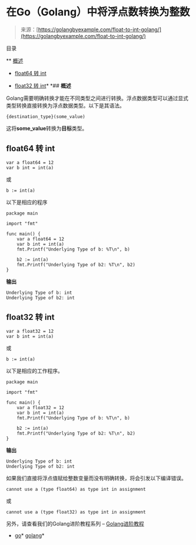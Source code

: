 <!--yml

类别：未分类

日期：2024-10-13 06:34:54

-->

# 在Go（Golang）中将浮点数转换为整数

> 来源：[https://golangbyexample.com/float-to-int-golang/](https://golangbyexample.com/float-to-int-golang/)

目录

**   [概述](#Overview "Overview")

+   [float64 转 int](#float64_to_int "float64 to int")

+   [float32 转 int](#float32_to_int "float32 to int")*  *## **概述**

Golang需要明确转换才能在不同类型之间进行转换。浮点数据类型可以通过显式类型转换直接转换为浮点数据类型。以下是其语法。

```
{destination_type}(some_value) 
```

这将**some_value**转换为**目标**类型。

## **float64 转 int**

```
var a float64 = 12
var b int = int(a)
```

或

```
b := int(a)
```

以下是相应的程序

```
package main

import "fmt"

func main() {
    var a float64 = 12
    var b int = int(a)
    fmt.Printf("Underlying Type of b: %T\n", b)

    b2 := int(a)
    fmt.Printf("Underlying Type of b2: %T\n", b2)
}
```

**输出**

```
Underlying Type of b: int
Underlying Type of b2: int
```

## **float32 转 int**

```
var a float32 = 12
var b int = int(a)
```

或

```
b := int(a)
```

以下是相应的工作程序。

```
package main

import "fmt"

func main() {
    var a float32 = 12
    var b int = int(a)
    fmt.Printf("Underlying Type of b: %T\n", b)

    b2 := int(a)
    fmt.Printf("Underlying Type of b2: %T\n", b2)
}
```

**输出**

```
Underlying Type of b: int
Underlying Type of b2: int
```

如果我们直接将浮点值赋给整数变量而没有明确转换，将会引发以下编译错误。

```
cannot use a (type float64) as type int in assignment
```

或

```
cannot use a (type float32) as type int in assignment
```

另外，请查看我们的Golang进阶教程系列 – [Golang进阶教程](https://golangbyexample.com/golang-comprehensive-tutorial/)

+   [go](https://golangbyexample.com/tag/go/)*   [golang](https://golangbyexample.com/tag/golang/)*
